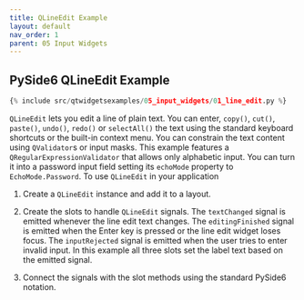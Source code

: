 ```yaml
---
title: QLineEdit Example
layout: default
nav_order: 1
parent: 05 Input Widgets
---
```


## PySide6 QLineEdit Example

```python
{% include src/qtwidgetsexamples/05_input_widgets/01_line_edit.py %}
```
`QLineEdit` lets you edit a line of plain text. You can enter, `copy()`, `cut()`, `paste()`, `undo()`, `redo()` or `selectAll()` the text using the standard keyboard shortcuts or the built-in context menu. You can constrain the text content using `QValidator`s or input masks. This example features a `QRegularExpressionValidator` that allows only alphabetic input. You can turn it into a password input field setting its `echoMode` property to `EchoMode.Password`. To use `QLineEdit` in your application

1. Create a `QLineEdit` instance and add it to a layout.

2. Create the slots to handle `QLineEdit` signals. The `textChanged` signal is emitted whenever the line edit text changes. The `editingFinished` signal is emitted when the Enter key is pressed or the line edit widget loses focus. The `inputRejected` signal is emitted when the user tries to enter invalid input. In this example all three slots set the label text based on the emitted signal.

3. Connect the signals with the slot methods using the standard PySide6 notation.